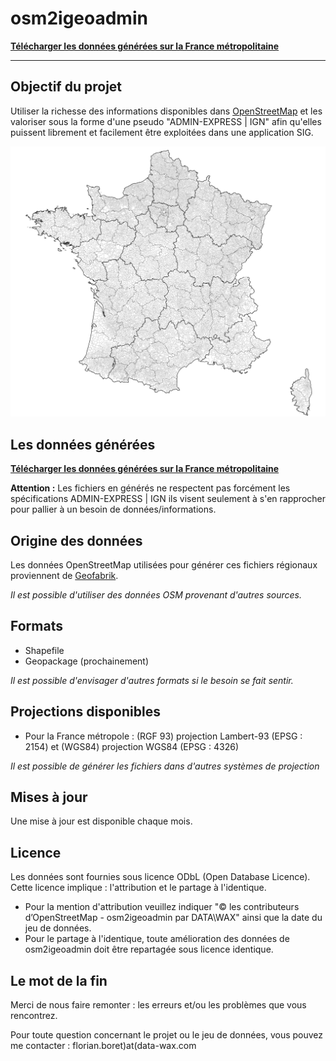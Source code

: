 # **osm2igeoadmin**

**[Télécharger les données générées sur la France métropolitaine](https://data.data-wax.com/OSM2IGEOADMIN/FRANCE)**

---
## Objectif du projet

Utiliser la richesse des informations disponibles dans [OpenStreetMap](http://www.openstreetmap.fr) et les valoriser sous la forme d'une pseudo "ADMIN-EXPRESS | IGN" afin qu'elles puissent librement et facilement être exploitées dans une application SIG.

![Exemple sur Limoges](/exemples_visuels/osm2igeoadmin1.png)

## Les données générées
**[Télécharger les données générées sur la France métropolitaine](https://data.data-wax.com/OSM2IGEOADMIN/FRANCE)**

**Attention :** Les fichiers en générés ne respectent pas forcément les spécifications ADMIN-EXPRESS | IGN ils visent seulement à s'en rapprocher pour pallier à un besoin de données/informations.

## Origine des données

Les données OpenStreetMap utilisées pour générer ces fichiers régionaux proviennent de [Geofabrik](https://download.geofabrik.de/europe/france.html).

*Il est possible d'utiliser des données OSM provenant d'autres sources.*

## Formats

* Shapefile
* Geopackage (prochainement)

*Il est possible d'envisager d'autres formats si le besoin se fait sentir.*

## Projections disponibles

* Pour la France métropole : (RGF 93) projection Lambert-93 (EPSG : 2154) et (WGS84) projection WGS84 (EPSG : 4326)

*Il est possible de générer les fichiers dans d'autres systèmes de projection*

## Mises à jour
Une mise à jour est disponible chaque mois.

## Licence
Les données sont fournies sous licence ODbL (Open Database Licence). Cette licence implique : l'attribution et le partage à l'identique.

* Pour la mention d'attribution veuillez indiquer "© les contributeurs d’OpenStreetMap - osm2igeoadmin par DATA\WAX" ainsi que la date du jeu de données.
* Pour le partage à l'identique, toute amélioration des données de osm2igeoadmin doit être repartagée sous licence identique.

## Le mot de la fin
Merci de nous faire remonter : les erreurs et/ou les problèmes que vous rencontrez.

Pour toute question concernant le projet ou le jeu de données, vous pouvez me contacter : florian.boret)at(data-wax.com
